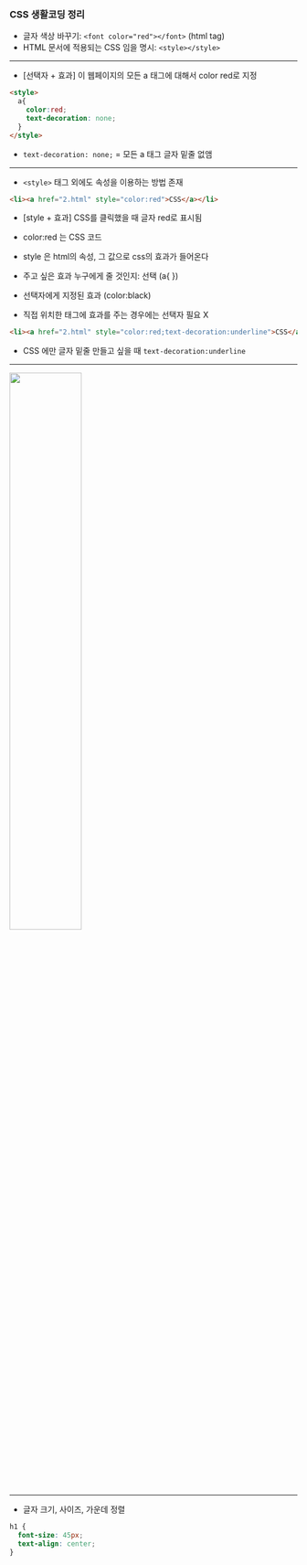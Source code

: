 ### CSS 생활코딩 정리

* 글자 색상 바꾸기: ```<font color="red"></font>``` (html tag)
* HTML 문서에 적용되는 CSS 임을 명시: ```<style></style>```

***

* [선택자 + 효과] 이 웹페이지의 모든 a 태그에 대해서 color red로 지정  
```html
<style>
  a{
    color:red;
    text-decoration: none;
  }
</style>
```

* ```text-decoration: none;``` = 모든 a 태그 글자 밑줄 없앰

***

* ```<style>``` 태그 외에도 속성을 이용하는 방법 존재
```html
<li><a href="2.html" style="color:red">CSS</a></li>
```
* [style + 효과] CSS를 클릭했을 때 글자 red로 표시됨
* color:red 는 CSS 코드
* style 은 html의 속성, 그 값으로 css의 효과가 들어온다

* 주고 싶은 효과 누구에게 줄 것인지: 선택 (a{ })
* 선택자에게 지정된 효과 (color:black)
* 직접 위치한 태그에 효과를 주는 경우에는 선택자 필요 X

```html
<li><a href="2.html" style="color:red;text-decoration:underline">CSS</a></li>
```

* CSS 에만 글자 밑줄 만들고 싶을 때 ```text-decoration:underline```

***

<img src="/img/screenshot1.png" width="50%">

***

* 글자 크기, 사이즈, 가운데 정렬
```css
h1 {
  font-size: 45px;
  text-align: center;
}
```
